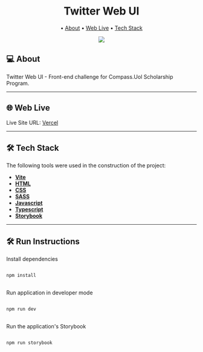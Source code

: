 <h1 align="center">
    Twitter Web UI
</h1>

<p align="center">
 • <a href="#-about">About</a> 
 • <a href="#-web-live">Web Live</a>  
 • <a href="#-tech-stack">Tech Stack</a>  
</p>

<p align="center">
  <img src="https://i.ibb.co/7gZjVY4/Cover.png" />
</p>

## 💻 About

Twitter Web UI - Front-end challenge for Compass.Uol Scholarship Program.

---

## 🌐 Web Live

Live Site URL: [Vercel](https://compass-front-challenge-twitter-mdrgoncalves.vercel.app/)

---

## 🛠 Tech Stack

The following tools were used in the construction of the project:

-   **[Vite](https://vitejs.dev/guide/)**
-   **[HTML](https://developer.mozilla.org/en-US/docs/Web/HTML)**
-   **[CSS](https://developer.mozilla.org/pt-BR/docs/Web/CSS)**
-   **[SASS](https://sass-lang.com/)**
-   **[Javascript](https://developer.mozilla.org/en-US/docs/Web/JavaScript)**
-   **[Typescript](https://www.typescriptlang.org/docs/)**
-   **[Storybook](https://storybook.js.org/docs/html/get-started/introduction)**

---

## 🛠 Run Instructions

Install dependencies

```bash 

npm install
    
```

Run application in developer mode

```bash 

npm run dev
    
```

Run the application's Storybook

```bash 

npm run storybook
    
```